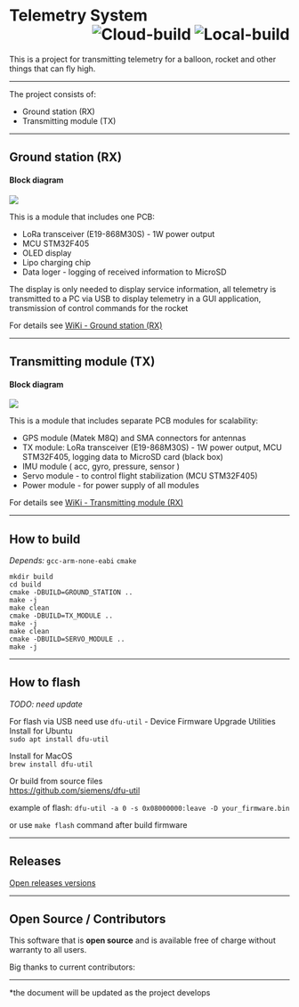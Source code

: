 # Telemetry System  <div align="right"> ![Cloud-build](https://github.com/cvetaevvitaliy/telemetry-system/workflows/Cloud-build/badge.svg) ![Local-build](https://github.com/cvetaevvitaliy/telemetry-system/workflows/Local-build/badge.svg) </div>
This is a project for transmitting telemetry for a balloon, rocket and other things that can fly high. <br>

------

The project consists of:

- Ground station (RX)
-  Transmitting module (TX)

------



## Ground station (RX)

#### Block diagram

![](https://github.com/cvetaevvitaliy/telemetry-system/blob/master/doc/pic/Ground-station.png)

This is a module that includes one PCB:

- LoRa transceiver (E19-868M30S)  - 1W power output
- MCU STM32F405
- OLED display
- Lipo charging chip
- Data loger - logging of received information to MicroSD

The display is only needed to display service information, all telemetry is transmitted to a PC via USB to display telemetry in a GUI application, transmission of control commands for the rocket

For details see [WiKi - Ground station (RX)](https://github.com/cvetaevvitaliy/telemetry-system/wiki/Ground-station-(RX))


------



## Transmitting module (TX)

#### Block diagram

![](https://github.com/cvetaevvitaliy/telemetry-system/blob/master/doc/pic/Telemetry-module-RX.png)

This is a module that includes separate PCB modules for scalability:

- GPS module (Matek M8Q) and SMA connectors for antennas
- TX module: LoRa transceiver (E19-868M30S)  - 1W power output, MCU STM32F405, logging data to MicroSD card (black box)
- IMU module ( acc, gyro, pressure, sensor )
- Servo module - to control flight stabilization (MCU STM32F405)
- Power module - for power supply of all modules

For details see [WiKi - Transmitting module (RX)](https://github.com/cvetaevvitaliy/telemetry-system/wiki/Transmitting-module-(TX))

------

## How to build

*Depends:* `gcc-arm-none-eabi` `cmake`

```
mkdir build
cd build
cmake -DBUILD=GROUND_STATION ..
make -j
make clean
cmake -DBUILD=TX_MODULE ..
make -j
make clean
cmake -DBUILD=SERVO_MODULE ..
make -j
```
------

## How to flash

*TODO: need update*

For flash via USB need use `dfu-util` - Device Firmware Upgrade Utilities <br>
Install for Ubuntu  <br>
`sudo apt install dfu-util` <br>

Install for MacOS  <br>
`brew install dfu-util` <br>

Or build from source files <br>
https://github.com/siemens/dfu-util

example of flash:
```dfu-util -a 0 -s 0x08000000:leave -D your_firmware.bin```

or use `make flash` command after build firmware 

------

## Releases

[Open releases versions ](https://github.com/cvetaevvitaliy/telemetry-system/releases)

------

## Open Source / Contributors

This software that is **open source** and is available free of charge without warranty to all users.

Big thanks to current contributors:

------

*the document will be updated as the project develops
